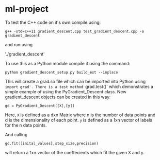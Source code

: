 # ml-project

To test the C++ code on it's own compile using:

`g++ -std=c++11 gradient_descent.cpp test_gradient_descent.cpp -o gradient_descent`

and run using

'./gradient_descent'

To use this as a Python module compile it using the command: 

`python gradient_descent_setup.py build_ext --inplace`

This will create a grad.so file which can be imported into Python using `import grad'.
There is a test method `grad.test()` which demonstrates a simple example of using the PyGradient_Descent class. New gradient_descent objects can be created in this way:

`gd = PyGradient_Descent([X],[y])`

Here, `X` is defined as a dxn Matrix where n is the number of data points and d is the dimensionality of each point. `y` is defined as a 1xn vector of labels for the n data points.

And calling 

`gd.fit([inital_values],step_size,precision)`

will return a 1xn vector of the coeffecients which fit the given X and y.